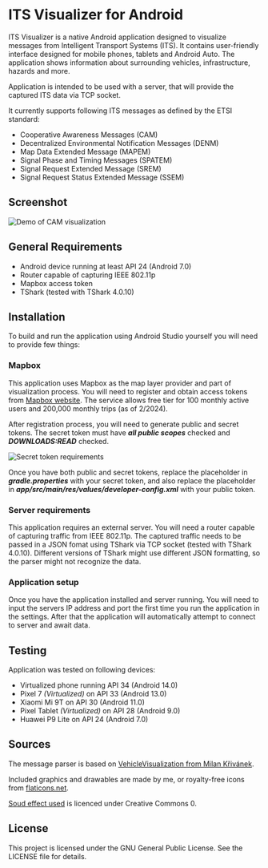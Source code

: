 # ITS Visualizer for Android

ITS Visualizer is a native Android application designed to visualize messages from Intelligent Transport Systems (ITS). It contains user-friendly interface designed for mobile phones, tablets and Android Auto. The application shows information about surrounding vehicles, infrastructure, hazards and more.

Application is intended to be used with a server, that will provide the captured ITS data via TCP socket.

It currently supports following ITS messages as defined by the ETSI standard:
- Cooperative Awareness Messages (CAM)
- Decentralized Environmental Notification Messages (DENM)
- Map Data Extended Message (MAPEM)
- Signal Phase and Timing Messages (SPATEM)
- Signal Request Extended Message (SREM)
- Signal Request Status Extended Message (SSEM)

## Screenshot
![Demo of CAM visualization](https://i.imgur.com/7KtZNq7.png)

## General Requirements
- Android device running at least API 24 (Android 7.0)
- Router capable of capturing IEEE 802.11p
- Mapbox access token
- TShark (tested with TShark 4.0.10)

## Installation
To build and run the application using Android Studio yourself you will need to provide few things:

### Mapbox
This application uses Mapbox as the map layer provider and part of visualization process. You will need to register and obtain access tokens from [Mapbox website](https://www.mapbox.com/). The service allows free tier for 100 monthly active users and 200,000 monthly trips (as of 2/2024).

After registration process, you will need to generate public and secret tokens. The secret token must have **_all public scopes_** checked and **_DOWNLOADS:READ_** checked.

![Secret token requirements](https://i.imgur.com/k6azZPa.png)

Once you have both public and secret tokens, replace the placeholder in **_gradle.properties_** with your secret token, and also replace the placeholder in **_app/src/main/res/values/developer-config.xml_** with your public token.

### Server requirements
This application requires an external server. You will need a router capable of capturing traffic from IEEE 802.11p. The captured traffic needs to be passed in a JSON fomat using TShark via TCP socket (tested with TShark 4.0.10). Different versions of TShark might use different JSON formatting, so the parser might not recognize the data.

### Application setup
Once you have the application installed and server running. You will need to input the servers IP address and port the first time you run the application in the settings. After that the application will automatically attempt to connect to server and await data.

## Testing
Application was tested on following devices:
- Virtualized phone running API 34 (Android 14.0)
- Pixel 7 _(Virtualized)_ on API 33 (Android 13.0)
- Xiaomi Mi 9T on API 30 (Android 11.0)
- Pixel Tablet _(Virtualized)_ on API 28 (Android 9.0)
- Huawei P9 Lite on API 24 (Android 7.0)

## Sources
The message parser is based on [VehicleVisualization from Milan Křivánek](https://github.com/krivmi/VehicleVisualization).

Included graphics and drawables are made by me, or royalty-free icons from [flaticons.net](https://flaticons.net/).

[Soud effect used](https://freesound.org/people/Tissman/sounds/521848/) is licenced under Creative Commons 0.

## License
This project is licensed under the GNU General Public License. See the LICENSE file for details.

